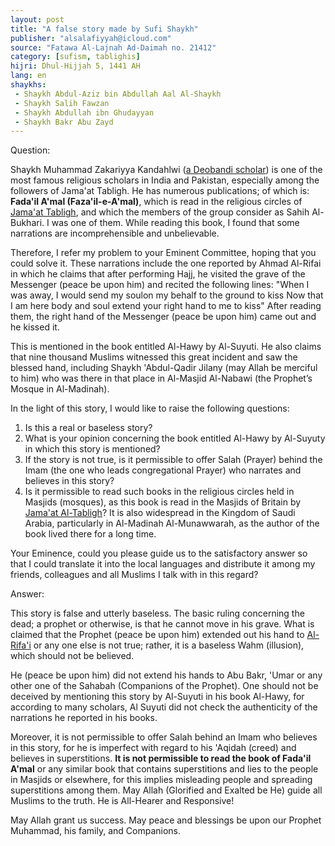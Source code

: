 ```yaml
---
layout: post
title: "A false story made by Sufi Shaykh"
publisher: "alsalafiyyah@icloud.com"
source: "Fatawa Al-Lajnah Ad-Daimah no. 21412"
category: [sufism, tablighis]
hijri: Dhul-Hijjah 5, 1441 AH
lang: en
shaykhs: 
 - Shaykh Abdul-Aziz bin Abdullah Aal Al-Shaykh
 - Shaykh Salih Fawzan
 - Shaykh Abdullah ibn Ghudayyan
 - Shaykh Bakr Abu Zayd
---
```


Question: 

Shaykh Muhammad Zakariyya Kandahlwi ([a Deobandi scholar](/sufism/)) is one of the most famous religious scholars in India and Pakistan, especially among the followers of Jama'at Tabligh. He has numerous publications; of which is: **Fada'il A'mal (Faza'il-e-A'mal)**, which is read in the religious circles of [Jama'at Tabligh](/sufism/), and which the members of the group consider as Sahih Al-Bukhari. I was one of them. While reading this book, I found that some narrations are incomprehensible and unbelievable. 

Therefore, I refer my problem to your Eminent Committee, hoping that you could solve it. These narrations include the one reported by Ahmad Al-Rifai in which he claims that after performing Hajj, he visited the grave of the Messenger (peace be upon him) and recited the following lines: "When I was away, I would send my soulon my behalf to the ground to kiss Now that I am here body and soul extend your right hand to me to kiss" After reading them, the right hand of the Messenger (peace be upon him) came out and he kissed it.

This is mentioned in the book entitled Al-Hawy by Al-Suyuti. He also claims that nine thousand Muslims witnessed this great incident and saw the blessed hand, including Shaykh 'Abdul-Qadir Jilany (may Allah be merciful to him) who was there in that place in Al-Masjid Al-Nabawi (the Prophet’s Mosque in Al-Madinah). 

In the light of this story, I would like to raise the following questions: 
1. Is this a real or baseless story?
2. What is your opinion concerning the book entitled Al-Hawy by Al-Suyuty in which this story is mentioned?
3. If the story is not true, is it permissible to offer Salah (Prayer) behind the Imam (the one who leads congregational Prayer) who narrates and believes in this story?
4. Is it permissible to read such books in the religious circles held in Masjids (mosques), as this book is read in the Masjids of Britain by [Jama'at Al-Tabligh](/sufism/)? It is also widespread in the Kingdom of Saudi Arabia, particularly in Al-Madinah Al-Munawwarah, as the author of the book lived there for a long time. 

Your Eminence, could you please guide us to the satisfactory answer so that I could translate it into the local languages and distribute it among my friends, colleagues and all Muslims I talk with in this regard?


Answer:

This story is false and utterly baseless. The basic ruling concerning the dead; a prophet or otherwise, is that he cannot move in his grave. What is claimed that the Prophet (peace be upon him) extended out his hand to [Al-Rifa'i](/sufism/) or any one else is not true; rather, it is a baseless Wahm (illusion), which should not be believed. 

He (peace be upon him) did not extend his hands to Abu Bakr, 'Umar or any other one of the Sahabah (Companions of the Prophet). One should not be deceived by mentioning this story by Al-Suyuti in his book Al-Hawy, for according to many scholars, Al Suyuti did not check the authenticity of the narrations he reported in his books. 

Moreover, it is not permissible to offer Salah behind an Imam who believes in this story, for he is imperfect with regard to his 'Aqidah (creed) and believes in superstitions. **It is not permissible to read the book of Fada'il A'mal** or any similar book that contains superstitions and lies to the people in Masjids or elsewhere, for this implies misleading people and spreading superstitions among them. May Allah (Glorified and Exalted be He) guide all Muslims to the truth. He is All-Hearer and Responsive!

May Allah grant us success. May peace and blessings be upon our Prophet Muhammad, his family, and Companions.
